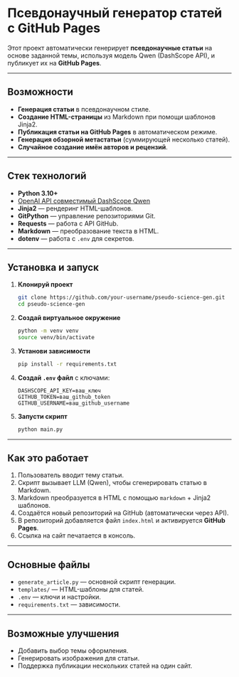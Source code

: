 # Псевдонаучный генератор статей с GitHub Pages

Этот проект автоматически генерирует **псевдонаучные статьи** на основе заданной темы, используя модель Qwen (DashScope API), и публикует их на **GitHub Pages**.

---

## Возможности
- **Генерация статьи** в псевдонаучном стиле.
- **Создание HTML-страницы** из Markdown при помощи шаблонов Jinja2.
- **Публикация статьи на GitHub Pages** в автоматическом режиме.
- **Генерация обзорной метастатьи** (суммирующей несколько статей).
- **Случайное создание имён авторов и рецензий**.

---

## Стек технологий
- **Python 3.10+**
- [OpenAI API совместимый DashScope Qwen](https://dashscope.aliyun.com/)
- **Jinja2** — рендеринг HTML-шаблонов.
- **GitPython** — управление репозиториями Git.
- **Requests** — работа с API GitHub.
- **Markdown** — преобразование текста в HTML.
- **dotenv** — работа с `.env` для секретов.

---

## Установка и запуск
1. **Клонируй проект**
   ```bash
   git clone https://github.com/your-username/pseudo-science-gen.git
   cd pseudo-science-gen
   ```

2. **Создай виртуальное окружение**
   ```bash
   python -m venv venv
   source venv/bin/activate  
   ```

3. **Установи зависимости**
   ```bash
   pip install -r requirements.txt
   ```

4. **Создай `.env` файл** с ключами:
   ```
   DASHSCOPE_API_KEY=ваш_ключ
   GITHUB_TOKEN=ваш_github_token
   GITHUB_USERNAME=ваш_github_username
   ```

5. **Запусти скрипт**
   ```bash
   python main.py
   ```

---

## Как это работает
1. Пользователь вводит тему статьи.
2. Скрипт вызывает LLM (Qwen), чтобы сгенерировать статью в Markdown.
3. Markdown преобразуется в HTML с помощью `markdown` + Jinja2 шаблонов.
4. Создаётся новый репозиторий на GitHub (автоматически через API).
5. В репозиторий добавляется файл `index.html` и активируется **GitHub Pages**.
6. Ссылка на сайт печатается в консоль.

---

## Основные файлы
- `generate_article.py` — основной скрипт генерации.
- `templates/` — HTML-шаблоны для статей.
- `.env` — ключи и настройки.
- `requirements.txt` — зависимости.

---

## Возможные улучшения
- Добавить выбор темы оформления.
- Генерировать изображения для статьи.
- Поддержка публикации нескольких статей на один сайт.
